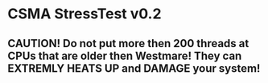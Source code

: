 # CSMA StressTest v0.2

## CAUTION! Do not put more then 200 threads at CPUs that are older then Westmare! They can EXTREMLY HEATS UP and DAMAGE your system!
